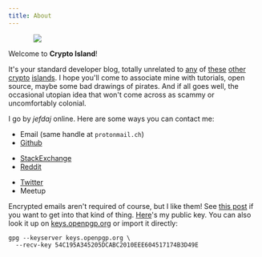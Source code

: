 ```yaml
---
title: About
---
```


<img src="/about/boat.svg" style="margin-left: 50px"></img>

Welcome to <b>Crypto Island</b>!

It's your standard developer blog,
totally unrelated to [any][ci2] of [these][ci3] [other][ci4] [crypto][ci5] [islands][ci6].
I hope you'll come to associate mine with tutorials, open source, maybe some bad drawings of pirates.
And if all goes well, the occasional utopian idea that won't come across as scammy or uncomfortably colonial.

I go by *jefdaj* online. Here are some ways you can contact me:

- Email (same handle at `protonmail.ch`)
- [Github](https://github.com/jefdaj)
* [StackExchange](https://stackoverflow.com/users/429898/jefdaj)
* [Reddit](https://www.reddit.com/user/jefdaj)
- [Twitter](https://twitter.com/jefdaj)
- Meetup
<!-- TODO bitmessage? -->

Encrypted emails aren't required of course, but I like them!
See [this post][post] if you want to get into that kind of thing.
[Here][pubkey]'s my public key.
You can also look it up on [keys.openpgp.org][openpgp] or import it directly:

~~~{ .bash }
gpg --keyserver keys.openpgp.org \
  --recv-key 54C195A345205DCABC2010EEE604517174B3D49E
~~~


[pubkey]:  /about/jefdaj.asc
[openpgp]: https://keys.openpgp.org
[post]: /posts/2021/10/01/how-i-generated-my-gpg-keys
[ci2]: https://www.nytimes.com/2018/02/02/technology/cryptocurrency-puerto-rico.html
[ci3]: https://www.curbed.com/2022/10/agia-island-crypto-elite-fyre-fest.html
[ci4]: https://www.satoshi-island.com/
[ci5]: https://twitter.com/cryptoislandinc
[ci6]: https://podcasts.apple.com/us/podcast/crypto-island/id1614253637

